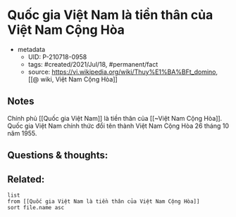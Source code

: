 # Quốc gia Việt Nam là tiền thân của Việt Nam Cộng Hòa

- metadata
	- UID: P-210718-0958
	- tags: #created/2021/Jul/18, #permanent/fact 
	- source: https://vi.wikipedia.org/wiki/Thuy%E1%BA%BFt_domino, [[@ wiki, Việt Nam Cộng Hòa]]

## Notes
Chính phủ [[Quốc gia Việt Nam]] là tiền thân của [[~Việt Nam Cộng Hòa]]. Quốc gia Việt Nam chính thức đổi tên thành Việt Nam Cộng Hòa 26 tháng 10 năm 1955.

## Questions & thoughts:

## Related:
```dataview
list
from [[Quốc gia Việt Nam là tiền thân của Việt Nam Cộng Hòa]]
sort file.name asc
```
